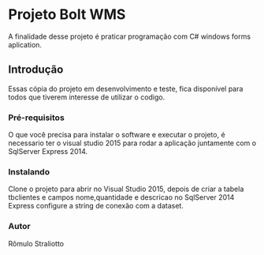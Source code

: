 <h1>Projeto Bolt WMS</h1>
A finalidade desse projeto é praticar programação com C# windows forms aplication.

<h2>Introdução</h2>
Essas cópia do projeto em desenvolvimento e teste, fica disponível para todos que tiverem interesse de utilizar o codigo. 


<h3>Pré-requisitos</h3>
O que você precisa para instalar o software e executar o projeto,
é necessario ter o visual studio 2015 para rodar a aplicação juntamente com o SqlServer Express 2014.  


<h3>Instalando</h3>
Clone o projeto para abrir no Visual Studio 2015,
depois de criar a tabela tbclientes e campos nome,quantidade e descricao no SqlServer 2014 Express configure a string de conexão com a dataset. 



<h3>Autor</h3>
Rômulo Straliotto

